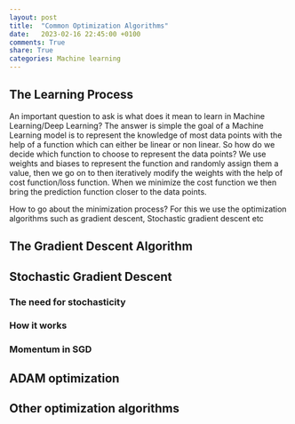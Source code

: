 ```yaml
---
layout: post
title:  "Common Optimization Algorithms"
date:   2023-02-16 22:45:00 +0100
comments: True
share: True
categories: Machine learning
---
```


## The Learning Process

An important question to ask is what does it mean to learn in Machine Learning/Deep Learning? The answer is simple the goal of a Machine Learning model is to represent the knowledge of most data points with the help of a function which can either be linear or non linear. So how do we decide which function to choose to represent the data points? We use weights and biases to represent the function and randomly assign them a value, then we go on to then iteratively modify the weights with the help of cost function/loss function. When we minimize the cost function we then bring the prediction function closer to the data points. 

How to go about the minimization process? For this we use the optimization algorithms such as gradient descent, Stochastic gradient descent etc

## The Gradient Descent Algorithm


## Stochastic Gradient Descent

### The need for stochasticity

### How it works 

### Momentum in SGD

## ADAM optimization

## Other optimization algorithms 


